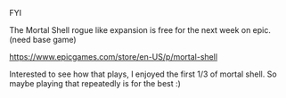 FYI

The Mortal Shell rogue like expansion is free for the next week on epic. (need base game)

https://www.epicgames.com/store/en-US/p/mortal-shell

Interested to see how that plays, I enjoyed the first 1/3 of mortal shell. So maybe playing that repeatedly is for the best :)